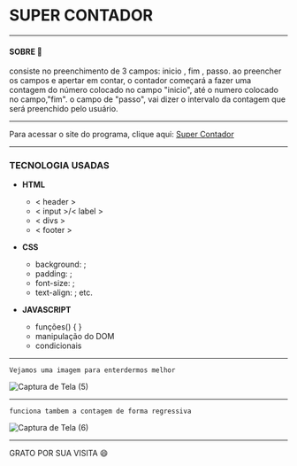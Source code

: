 # SUPER CONTADOR
***

#### SOBRE 📝
consiste no preenchimento de 3 campos: inicio , fim , passo. ao preencher os campos e apertar em contar, o contador começará a fazer 
uma contagem do número colocado no campo "inicio", até o numero colocado no campo,"fim". o campo de "passo", vai dizer o intervalo da contagem
que será preenchido pelo usuário. 
***
Para acessar o site do programa, clique aqui: [Super Contador](https://rick-1994-itac.github.io/Super-Contador/)
***
### TECNOLOGIA USADAS
* **HTML**
   * < header >
   * < input >/< label >
   * < divs >
   * < footer >

* **CSS**
   * background: ;
   * padding: ;
   * font-size: ;
   * text-align: ; etc.

* **JAVASCRIPT**
   * funções() { }
   * manipulação do DOM
   * condicionais
***
`Vejamos uma imagem para enterdermos melhor`

![Captura de Tela (5)](https://github.com/RICK-1994-ITAC/Super-Contador/assets/148507607/c59a1e32-0053-430e-983d-a4854ae37190)
***
`funciona tambem a contagem de forma regressiva`


![Captura de Tela (6)](https://github.com/RICK-1994-ITAC/Super-Contador/assets/148507607/8fcc6e9a-5495-4f41-b650-5bfc791e9c50)
***
GRATO POR SUA VISITA 😄
